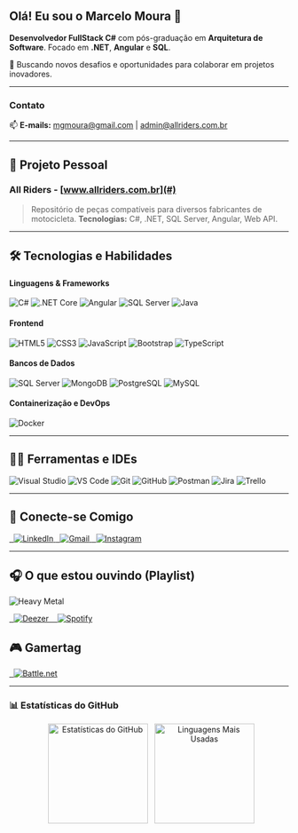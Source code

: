 ## Olá! Eu sou o Marcelo Moura 🧔

**Desenvolvedor FullStack C#** com pós-graduação em **Arquitetura de Software**. Focado em **.NET**, **Angular** e **SQL**.

🚀 Buscando novos desafios e oportunidades para colaborar em projetos inovadores.

---

### Contato
📫 **E-mails:** [mgmoura@gmail.com](mailto:mgmoura@gmail.com) | [admin@allriders.com.br](mailto:admin@allriders.com.br)

---

## 🚀 Projeto Pessoal

### **All Riders** - [www.allriders.com.br](#)
> Repositório de peças compatíveis para diversos fabricantes de motocicleta.
> **Tecnologias:** C#, .NET, SQL Server, Angular, Web API.

---

## 🛠️ Tecnologias e Habilidades

#### Linguagens & Frameworks
![C#](https://img.shields.io/badge/C%23-239120?style=flat&logo=c-sharp&logoColor=white)
![.NET Core](https://img.shields.io/badge/.NET-512BD4?style=flat&logo=dotnet&logoColor=white)
![Angular](https://img.shields.io/badge/Angular-DD0031?style=flat&logo=angular&logoColor=white)
![SQL Server](https://img.shields.io/badge/SQL_Server-CC2927?style=flat&logo=microsoft-sql-server&logoColor=white)
![Java](https://img.shields.io/badge/Java-ED8B00?style=flat&logo=java&logoColor=white)

#### Frontend
![HTML5](https://img.shields.io/badge/HTML5-E34F26?style=flat&logo=html5&logoColor=white)
![CSS3](https://img.shields.io/badge/CSS3-1572B6?style=flat&logo=css3&logoColor=white)
![JavaScript](https://img.shields.io/badge/JavaScript-F7DF1E?style=flat&logo=javascript&logoColor=black)
![Bootstrap](https://img.shields.io/badge/Bootstrap-563D7C?style=flat&logo=bootstrap&logoColor=white)
![TypeScript](https://img.shields.io/badge/TypeScript-007ACC?style=flat&logo=typescript&logoColor=white)

#### Bancos de Dados
![SQL Server](https://img.shields.io/badge/SQL_Server-CC2927?style=flat&logo=microsoft-sql-server&logoColor=white)
![MongoDB](https://img.shields.io/badge/MongoDB-4EA94B?style=flat&logo=mongodb&logoColor=white)
![PostgreSQL](https://img.shields.io/badge/PostgreSQL-316192?style=flat&logo=postgresql&logoColor=white)
![MySQL](https://img.shields.io/badge/MySQL-00758F?style=flat&logo=mysql&logoColor=white)

#### Containerização e DevOps
![Docker](https://img.shields.io/badge/Docker-2496ED?style=flat&logo=docker&logoColor=white)

---

## 👩‍💻 Ferramentas e IDEs

![Visual Studio](https://img.shields.io/badge/Visual_Studio-5C2D91?style=flat&logo=visual-studio&logoColor=white)
![VS Code](https://img.shields.io/badge/VS_Code-007ACC?style=flat&logo=visual-studio-code&logoColor=white)
![Git](https://img.shields.io/badge/GIT-F05032?style=flat&logo=git&logoColor=white)
![GitHub](https://img.shields.io/badge/GitHub-181717?style=flat&logo=github&logoColor=white)
![Postman](https://img.shields.io/badge/Postman-FF6C37?style=flat&logo=postman&logoColor=white)
![Jira](https://img.shields.io/badge/Jira-0052CC?style=flat&logo=jira&logoColor=white)
![Trello](https://img.shields.io/badge/Trello-0079BF?style=flat&logo=trello&logoColor=white)

---

## 🔗 Conecte-se Comigo

<a href="https://www.linkedin.com/in/marcelogmoura/" target="_blank">
  <img src="https://img.shields.io/badge/linkedin-%230077B5.svg?style=for-the-badge&logo=linkedin&logoColor=white" alt="LinkedIn" />
</a>
<a href="mailto:mgmoura@gmail.com" target="_blank">
  <img src="https://img.shields.io/badge/Gmail-D14836?style=for-the-badge&logo=gmail&logoColor=white" alt="Gmail" />
</a>
<a href="https://instagram.com/mgmoura" target="_blank">
  <img src="https://img.shields.io/badge/Instagram-E4405F?style=for-the-badge&logo=instagram&logoColor=white" alt="Instagram" />
</a>

---

## 🎧 O que estou ouvindo (Playlist)

![Heavy Metal](https://img.shields.io/badge/Heavy_Metal-000000?style=for-the-badge&logo=electricguitar&logoColor=red)

<a href="https://link.deezer.com/s/30KYl1TN5oE1zZagcLy9w" target="_blank">
  <img src="https://img.shields.io/badge/Deezer-FEAA2D?style=for-the-badge&logo=deezer&logoColor=white" alt="Deezer" />
</a>
<a href="#" target="_blank">
   <img src="https://img.shields.io/badge/Spotify-1DB954?style=for-the-badge&logo=spotify&logoColor=white" alt="Spotify" />
</a>

## 🎮 Gamertag

<a href="#">
  <img src="https://img.shields.io/badge/Battle.net-000?style=for-the-badge&logo=battle.net&logoColor=148EFF" alt="Battle.net" />
</a>

---

### 📊 Estatísticas do GitHub

<div align="center">
  <img height="180em" src="https://github-readme-stats.vercel.app/api?username=marcelogmoura&show_icons=true&theme=merko&include_all_commits=true&count_private=true" alt="Estatísticas do GitHub" />
  <img height="180em" src="https://github-readme-stats.vercel.app/api/top-langs/?username=marcelogmoura&layout=compact&theme=merko&langs_count=6" alt="Linguagens Mais Usadas" />
</div>
